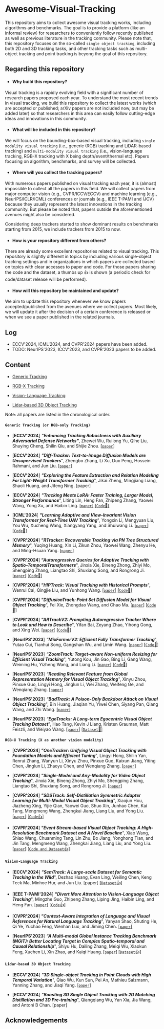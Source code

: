 # Awesome-Visual-Tracking
This repository aims to collect awesome visual tracking works, including algorithms and benchmarks. The goal is to provide a platform (like an informal review) for researchers to conveniently follow recently published as well as previous literature in the tracking community. Please note that, this repository focuses on the so-called `single object tracking`, including both 2D and 3D tracking tasks, and other tracking tasks such as multi-object tracking and point tracking is beyong the goal of this repository.

## Regarding this repository

* #### Why build this repository?
  
Visual tracking is a rapidly evolving field with a significant number of research papers proposed each year. To understand the most recent trends in visual tracking, we build this repository to collect the latest works (which are accepted or published; arXiv papers are not included now, but may be added later) so that researchers in this area can easily follow cutting-edge ideas and innovations in this community. 

* #### What will be included in this repository?

We will focus on the bounding-box-based visual tracking, including `single modality visual tracking` (i.e., generic (RGB) tracking and LiDAR-based tracking) and `multi-modality visual tracking` (i.e., vision-language tracking, RGB-X tracking with X being depth/event/thermal etc). Papers focusing on algorithm, benchmarks, and survey will be collected.

* #### Where will you collect the tracking papers?

With numerous papers published on visual tracking each year, it is (almost) impossible to collect all the papers in this field. We will collect papers from major computer vision (e.g., CVPR/ICCV/ECCV) and machine learning (e.g., NeurIPS/ICLR/ICML) conferences or journals (e.g., IEEE T-PAMI and IJCV) because they usually represent the latest innovations in the tracking community. But please be noted that, papers outside the aforementioned avenues might also be considered.

Considering deep trackers started to show dominant results on benchmarks starting from 2015, we include trackers from 2015 to now.

* #### How is your repository different from others?

There are already some excellent repositories related to visual tracking. This repository is slightly different in topics by including various single-object tracking settings and in organizations in which papers are collected based on topics with clear accesses to paper and code. For those papers sharing the code and the dataset, a thumbs up 👍 is shown (a periodic check for code/dataset release will be performed).

* #### How will this repository be maintained and update?

We aim to update this repository whenever we know papers accepted/published from the avenues where we collect papers. Most likely, we will update it after the decision of a certain conference is released or when we see a paper published in the related journals.

## Log
- ECCV'2024, ICML'2024, and CVPR'2024 papers have been added.
- TODO: NeurIPS'2023, ICCV'2023, and CVPR'2023 papers to be added.

## Content
- [Generic Tracking](#generic-tracking-or-rgb-only-tracking)
  
- [RGB-X Tracking](#rgb-x-tracking-x-as-another-vision-modality)
  
- [Vision-Language Tracking](#vision-language-tracking)
  
- [Lidar-based 3D Object Tracking](#lidar-based-3d-object-tracking)

Note: all papers are listed in the chronological order.


#### `Generic Tracking (or RGB-only Tracking)`
  
* [**ECCV'2024**] ***"Enhancing Tracking Robustness with Auxiliary Adversarial Defense Networks"***, Zhewei Wu, Ruilong Yu, Qihe Liu, Shuying Cheng, Shilin Qiu, and Shijie Zhou. [[`paper`]](https://arxiv.org/abs/2402.17976)

* [**ECCV'2024**] ***"Diff-Tracker: Text-to-Image Diffusion Models are Unsupervised Trackers***", Zhengbo Zhang, Li Xu, Duo Peng, Hossein Rahmani, and Jun Liu. [[`paper`]](https://arxiv.org/pdf/2407.08394)

* [**ECCV'2024**] ***"Exploring the Feature Extraction and Relation Modeling For Light-Weight Transformer Tracking***", Jikai Zheng, Mingjiang Liang, Shaoli Huang, and Jifeng Ning. [paper]

* [**ECCV'2024**] ***"Tracking Meets LoRA: Faster Training, Larger Model, Stronger Performance***", Liting Lin, Heng Fan, Zhipeng Zhang, Yaowei Wang, Yong Xu, and Haibin Ling. [[`paper`]](https://arxiv.org/abs/2403.05231) [[`Code`🌟]](https://github.com/LitingLin/LoRAT)

* [**ICML'2024**] ***"Learning Adaptive and View-Invariant Vision Transformer for Real-Time UAV Tracking***", Yongxin Li, Mengyuan Liu, You Wu, Xucheng Wang, Xiangyang Yang, and Shuiwang Li. [[`paper`]](https://proceedings.mlr.press/v235/li24ax.html) [[`Code`🌟]](https://github.com/wuyou3474/AVTrack)

* [**CVPR'2024**] ***"RTracker: Recoverable Tracking via PN Tree Structured Memory***", Yuqing Huang, Xin Li, Zikun Zhou, Yaowei Wang, Zhenyu He, and Ming-Hsuan Yang. [[`paper`]](https://arxiv.org/abs/2403.19242)

* [**CVPR'2024**] ***"Autoregressive Queries for Adaptive Tracking with Spatio-TemporalTransformers***", Jinxia Xie, Bineng Zhong, Zhiyi Mo, Shengping Zhang, Liangtao Shi, Shuxiang Song, and Rongrong Ji. [[`paper`]](https://arxiv.org/abs/2403.19242) [[`Code`🌟]](https://github.com/GXNU-ZhongLab/AQATrack)

* [**CVPR'2024**] ***"HIPTrack: Visual Tracking with Historical Prompts***", Wenrui Cai, Qingjie Liu, and Yunhong Wang. [[`paper`]](https://arxiv.org/abs/2311.02072) [[`Code`🌟]](https://github.com/WenRuiCai/HIPTrack)

* [**CVPR'2024**] ***"DiffusionTrack: Point Set Diffusion Model for Visual Object Tracking***", Fei Xie, Zhongdao Wang, and Chao Ma. [[`paper`]](https://openaccess.thecvf.com/content/CVPR2024/papers/Xie_DiffusionTrack_Point_Set_Diffusion_Model_for_Visual_Object_Tracking_CVPR_2024_paper.pdf) [[`Code`🌟]](https://github.com/VISION-SJTU/DiffusionTrack)

* [**CVPR'2024**] ***"ARTrackV2: Prompting Autoregressive Tracker Where to Look and How to Describe***", Yifan Bai, Zeyang Zhao, Yihong Gong, and Xing Wei. [[`paper`]](https://arxiv.org/abs/2312.17133) [[`Code`🌟]](https://github.com/MIV-XJTU/ARTrack)

* [**NeurIPS'2023**] ***"MixFormerV2: Efficient Fully Transformer Tracking***", Yutao Cui, Tianhui Song, Gangshan Wu, and Limin Wang. [[`paper`]](https://arxiv.org/abs/2305.15896) [[`Code`🌟]](https://github.com/MCG-NJU/MixFormerV2)

* [**NeurIPS'2023**] ***"ZoomTrack: Target-aware Non-uniform Resizing for Efficient Visual Tracking***", Yutong Kou, Jin Gao, Bing Li, Gang Wang, Weiming Hu, Yizheng Wang, and Liang Li. [[`paper`]](https://arxiv.org/abs/2310.10071) [[`Code`🌟]](https://github.com/Kou-99/ZoomTrack)

* [**NeurIPS'2023**] ***"Reading Relevant Feature from Global Representation Memory for Visual Object Tracking***", Xinyu Zhou, Pinxue Guo, Lingyi Hong, Jinglun Li, Wei Zhang, Weifeng Ge, and Wenqiang Zhang. [[`paper`]](https://proceedings.neurips.cc/paper_files/paper/2023/file/2349293cb1bf2ce36d5c566f660f957e-Paper-Conference.pdf)

* [**NeurIPS'2023**] ***"BadTrack: A Poison-Only Backdoor Attack on Visual Object Tracking***", Bin Huang, Jiaqian Yu, Yiwei Chen, Siyang Pan, Qiang Wang, and Zhi Wang. [[`paper`]](https://proceedings.neurips.cc/paper_files/paper/2023/file/828bb8f42d4ab15322b9315151959c61-Paper-Conference.pdf)

* [**NeurIPS'2023**] ***"EgoTracks: A Long-term Egocentric Visual Object Tracking Dataset***", Hao Tang, Kevin J Liang, Kristen Grauman, Matt Feiszli, and Weiyao Wang. [[`paper`]](https://proceedings.neurips.cc/paper_files/paper/2023/file/ef01d91aa87e7701aa9c8dc66a2d5bdb-Paper-Datasets_and_Benchmarks.pdf) [[`Dataset`🌟]](https://github.com/EGO4D/episodic-memory/tree/main/EgoTracks)








#### `RGB-X Tracking (X as another vision modality)`

* [**CVPR'2024**] ***"OneTracker: Unifying Visual Object Tracking with Foundation Models and Efficient Tuning***", Lingyi Hong, Shilin Yan, Renrui Zhang, Wanyun Li, Xinyu Zhou, Pinxue Guo, Kaixun Jiang, Yiting Chen, Jinglun Li, Zhaoyu Chen, and Wenqiang Zhang. [[`paper`]](https://arxiv.org/abs/2403.09634)

* [**CVPR'2024**] ***"Single-Model and Any-Modality for Video Object Tracking***", Jinxia Xie, Bineng Zhong, Zhiyi Mo, Shengping Zhang, Liangtao Shi, Shuxiang Song, and Rongrong Ji. [[`paper`]](https://arxiv.org/abs/2311.15851)

* [**CVPR'2024**] ***"SDSTrack: Self-Distillation Symmetric Adapter Learning for Multi-Modal Visual Object Tracking***", Xiaojun Hou, Jiazheng Xing, Yijie Qian, Yaowei Guo, Shuo Xin, Junhao Chen, Kai Tang, Mengmeng Wang, Zhengkai Jiang, Liang Liu, and Yong Liu. [[`paper`]](https://arxiv.org/abs/2403.16002) [[`Code`👍]](https://github.com/hoqolo/SDSTrack)

* [**CVPR'2024**] ***"Event Stream-based Visual Object Tracking: A High-Resolution Benchmark Dataset and A Novel Baseline***", Xiao Wang, Shiao Wang, Chuanming Tang, Lin Zhu, Bo Jiang, Yonghong Tian, and Jin Tang, Mengmeng Wang, Zhengkai Jiang, Liang Liu, and Yong Liu. [[`paper`]](https://arxiv.org/abs/2309.14611) [[`Code and Dataset`👍]](https://github.com/Event-AHU/EventVOT_Benchmark)






#### `Vision-Language Tracking`

* [**ECCV'2024**] ***"SemTrack: A Large-scale Dataset for Semantic Tracking in the Wild***", Dezhao Huang, Evan Ling, Weiling Chen, Keng Teck Ma, Minhoe Hur, and Jun Liu. 
  [paper] [[`Dataset`👍]](https://github.com/sutdcv/SemTrack?tab=readme-ov-file)

* [**IEEE T-PAMI'2024**] ***"Divert More Attention to Vision-Language Object Tracking***", Mingzhe Guo, Zhipeng Zhang, Liping Jing, Haibin Ling, and Heng Fan. 
  [[`paper`]](https://arxiv.org/abs/2307.10046) [[`Code`👍]](https://github.com/JudasDie/SOTS)

* [**CVPR'2024**] ***"Context-Aware Integration of Language and Visual References for Natural Language Tracking***", Yanyan Shao, Shuting He, Qi Ye, Yuchao Feng, Wenhan Luo, and Jiming Chen. 
  [[`paper`]](https://arxiv.org/abs/2403.19975)

* [**NeurIPS'2023**] ***"A Multi-modal Global Instance Tracking Benchmark (MGIT): Better Locating Target in Complex Spatio-temporal and Causal Relationship***", Shiyu Hu, Dailing Zhang, Meiqi Wu, Xiaokun Feng, Xuchen Li, Xin Zhao, and Kaiqi Huang. [[`paper`]](https://openreview.net/forum?id=xo6zDI8gvB&referrer=%5Bthe%20profile%20of%20Kaiqi%20Huang%5D(%2Fprofile%3Fid%3D~Kaiqi_Huang1)) [[`Dataset`👍]](http://videocube.aitestunion.com/)





#### `Lidar-based 3D Object Tracking`
* [**ECCV'2024**] ***"3D Single-object Tracking in Point Clouds with High Temporal Variation***", Qiao Wu, Kun Sun, Pei An, Mathieu Salzmann, Yanning Zhang, and Jiaqi Yang.
  [[`paper`]](https://arxiv.org/pdf/2408.02049)
  
* [**ECCV'2024**] ***"Boosting 3D Single Object Tracking with 2D Matching Distillation and 3D Pre-training***", Qiangqiang Wu, Yan Xia, Jia Wang, and Antoni B Chan.
  [paper]


## Acknowledgements
